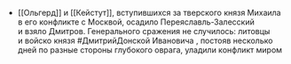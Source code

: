 * [[Ольгерд]] и [[Кейстут]], вступившихся за тверского князя Михаила в его конфликте с Москвой, осадило Переяславль-Залесский и взяло Дмитров. Генерального сражения не случилось: литовцы и войско князя #ДмитрийДонской Ивановича , постояв несколько дней по разные стороны глубокого оврага, уладили конфликт миром
